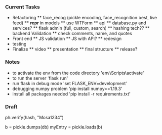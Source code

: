 ### Current Tasks
* Refactoring
** face_recog (pickle encoding, face_recognition best, live feed)
** __repr__ in models
** use WTForm
** api
** database.py and services?
** flask admin (full, custom, search)
** hashing tech??
** backend Validation
** check comments, name, and quotes
* Front end
** JS validation
** JS with API?
** redesign
* testing
* Finalize
** video
** presentation
** final structure
** release?

### Notes 
* to activate the env from the code directory 'env\Scripts\activate'
* to run the server 'flask run'
* run flask in debug mode 'set FLASK_ENV=development'
* debugging numpy problem 'pip install numpy==1.19.3'
* install all packages needed 'pip install -r requirements.txt'

### Draft
ph.verify(hash, "Mosa1234")

b = pickle.dumps(db)
myEntry = pickle.loads(b) 
  
  